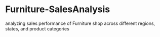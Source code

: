 # Furniture-SalesAnalysis
analyzing sales performance of Furniture shop across different regions, states, and product categories
